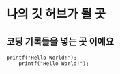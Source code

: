 나의 깃 허브가 될 곳
====================

코딩 기록들을 넣는 곳 이예요
---------------------------

	printf("Hello World!");
		printf("Hello World!");



<!---
KMJ1324/KMJ1324 is a ✨ special ✨ repository because its `README.md` (this file) appears on your GitHub profile.
You can click the Preview link to take a look at your changes.
--->
